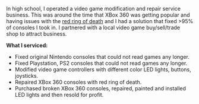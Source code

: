 In high school, I operated a video game modification and repair service business. This was around the time that XBox 360 was getting popular and having issues with the [red ring of death](https://en.wikipedia.org/wiki/Xbox_360_technical_problems) and I had a solution that fixed >95% of consoles I took in. I partnered with a local video game buy/sell/trade shop to attract business.

**What I serviced:**

* Fixed original Nintendo consoles that could not read games any longer.
* Fixed Playstation, PS2 consoles that could not read games any longer.
* Modified video game controllers with different color LED lights, buttons, joysticks.
* Repaired XBox 360 consoles with red ring of death.
* Purchased broken XBox 360 consoles, repaired, painted and installed LED lights and then resold for profit.
